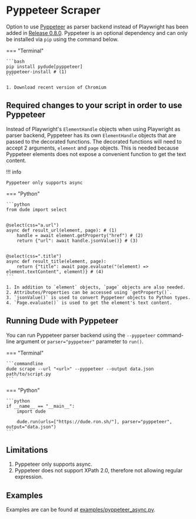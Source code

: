 # Pyppeteer Scraper

Option to use [Pyppeteer](https://github.com/pyppeteer/pyppeteer) as parser backend instead of Playwright has been added in [Release 0.8.0](https://github.com/roniemartinez/dude/releases/tag/0.8.0).
Pyppeteer is an optional dependency and can only be installed via `pip` using the command below.

=== "Terminal"

    ```bash
    pip install pydude[pyppeteer]
    pyppeteer-install # (1)
    ```

    1. Download recent version of Chromium

## Required changes to your script in order to use Pyppeteer

Instead of Playwright's `ElementHandle` objects when using Playwright as parser backend, Pyppeteer has its own `ElementHandle` objects that are passed to the decorated functions.
The decorated functions will need to accept 2 arguments, `element` and `page` objects. 
This is needed because Pyppeteer elements does not expose a convenient function to get the text content.

!!! info

    Pyppeteer only supports async

=== "Python"

    ```python
    from dude import select


    @select(css="a.url")
    async def result_url(element, page): # (1)
        handle = await element.getProperty("href") # (2)
        return {"url": await handle.jsonValue()} # (3)
    
    
    @select(css=".title")
    async def result_title(element, page):
        return {"title": await page.evaluate("(element) => element.textContent", element)} # (4)
    ```

    1. In addition to `element` objects, `page` objects are also needed.
    2. Attributes/Properties can be accessed using `getProperty()`.
    3. `jsonValue()` is used to convert Pyppeteer objects to Python types.
    4. `Page.evaluate()` is used to get the element's text content.

## Running Dude with Pyppeteer 

You can run Pyppeteer parser backend using the `--pyppeteer` command-line argument or `parser="pyppeteer"` parameter to `run()`.

=== "Terminal"

    ```commandline
    dude scrape --url "<url>" --pyppeteer --output data.json path/to/script.py
    ```

=== "Python"

    ```python
    if __name__ == "__main__":
        import dude

        dude.run(urls=["https://dude.ron.sh/"], parser="pyppeteer", output="data.json")
    ```

## Limitations

1. Pyppeteer only supports async.
2. Pyppeteer does not support XPath 2.0, therefore not allowing regular expression.

## Examples

Examples are can be found at [examples/pyppeteer_async.py](https://github.com/roniemartinez/dude/tree/master/examples/pyppeteer_async.py).
